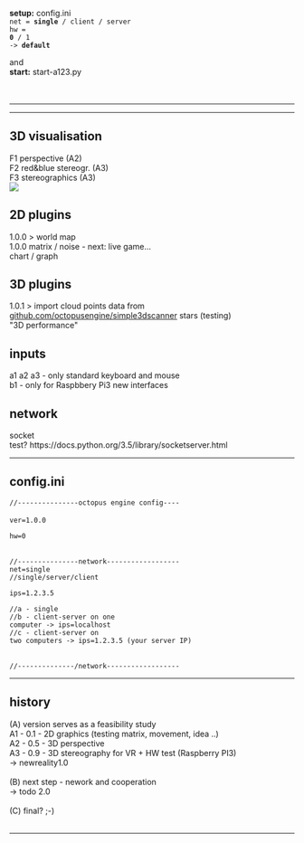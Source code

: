 <b>setup:</b> config.ini  
<code>net = <b>single</b> / client / server </code><br/> 
<code>hw = <b>0</b> / 1 </code><br/>
<code>-> <b>default</b></code><br/>

and<br/>
<b>start:</b> start-a123.py<br/><br/><br/>
<hr/>
<hr/>
<h2>3D visualisation</h2>
F1 perspective (A2)<br/>
F2 red&blue stereogr. (A3)<br/>
F3 stereographics (A3)<br/>

<img src="http://www.newreality.eu/wp-content/uploads/2016/08/visual01-600.jpg">


<h2>2D plugins</h2>
1.0.0 > world map<br/>
1.0.0 matrix / noise - next: live game...<br/>
chart / graph<br/>


<h2>3D plugins</h2>
1.0.1 > import cloud points data from <a href=https://github.com/octopusengine/simple3dscanner>github.com/octopusengine/simple3dscanner</a>
stars (testing)<br/>
"3D performance"<br/>

<h2>inputs</h2>
a1 a2 a3 - only standard keyboard and mouse<br/>
b1 - only for Raspbbery Pi3 new interfaces<br/>
<h2>network</h2>
socket <br/>
test? https://docs.python.org/3.5/library/socketserver.html<br/>

<hr />
<h2>config.ini</h2>
<code>//---------------octopus engine config----</code><br />
<br />
<code>ver=1.0.0</code><br />

<code>hw=0</code><br />
<br />

<code>//---------------network------------------</code><br />
<code>net=single</code><br />
<code>//single/server/client</code><br />
<code> </code><br />
<code>ips=1.2.3.5</code><br />
<code> </code><br />
<code>//a - single</code><br />
<code>//b - client-server on one computer  -> ips=localhost</code><br /> 
<code>//c - client-server on two computers -> ips=1.2.3.5 (your server IP)</code><br />
<code> </code><br />
<code>//--------------/network------------------</code><br />

<hr/>
<h2>history</h2>
(A) version serves as a feasibility study<br />
A1 - 0.1 - 2D graphics (testing matrix, movement, idea ..)<br />
A2 - 0.5 - 3D perspective<br />
A3 - 0.9 - 3D stereography for VR + HW test (Raspberry PI3)<br />
-> newreality1.0<br /><br />
(B) next step - nework and cooperation<br />
-> todo 2.0<br /><br />
(C) final? ;-)<br /><br />

<hr/>
